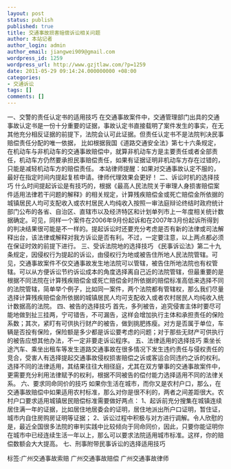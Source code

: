 ```yaml
---
layout: post
status: publish
published: true
title: 交通事故损害赔偿诉讼相关问题
author: 本站记者
author_login: admin
author_email: jiangwei909@gmail.com
wordpress_id: 1259
wordpress_url: http://www.gzjtlaw.com/?p=1259
date: 2011-05-29 09:14:24.000000000 +08:00
categories:
- 交通诉讼
tags: []
comments: []
---
```

一、交警的责任认定书的适用技巧  在交通事故案件中，交通管理部门出具的交通事故认定书是一份十分重要的证据，事故认定书直接载明了案件发生的事实，在无其他充分相反证据的前提下，法院会认可此证据。但责任认定书不是法院判决民事赔偿责任分配的唯一依据，  比如根据我国《道路交通安全法》第七十六条规定，在机动车与非机动车的交通事故赔偿中，就算非机动车方是主要责任或者全部责任，机动车方仍然要承担民事赔偿责任，如果有证据证明非机动车方存在过错的，只能是减轻机动车方的赔偿责任。  本站律师提醒：如果对交通事故认定不服的，最好在指定时间内提起复核申请。律师代理效果会更好！ 二、诉讼时机的选择技巧  什么时间提起诉讼是有技巧的，根据《最高人民法院关于审理人身损害赔偿案件适用法律若干问题的解释》的相关规定，计算残疾赔偿金或死亡赔偿金所依据的城镇居民人均可支配收入或农村居民人均纯收入按照一审法庭辩论终结时政府统计部门公布的各省、自治区、直辖市以及经济特区和计划单列市上一年度相关统计数据确定。可见，同样一个案件在2006年9月份起诉和在2007年3月份起诉所得到的判决结果很可能是不一样的。提起诉讼时还要充分考虑是否有新的法律或司法解释出台，该法律或解释对我方诉讼是否有利。不过，一定要注意，以上两点都必须在保证时效的前提下进行。  三、受诉法院地的选择技巧  《民事诉讼法》第二十九条规定，因侵权行为提起的诉讼，由侵权行为地或被告住所地人民法院管辖。可见，交通事故案件不仅交通事故发生地法院可以管辖，被告住所地法院也有权管辖。可以从方便诉讼节约诉讼成本的角度选择离自己近的法院管辖，但最重要的是根据不同法院在计算残疾赔偿金或死亡赔偿金时所依据的赔偿标准高低来选择不同的法院管辖，简单举个例子，比如同一案件，两个法院都有管辖权，那么我们尽量选择计算残疾赔偿金所依据的城镇居民人均可支配收入或者农村居民人均纯收入统计数据高的法院。 四、被告的选择技巧  首先，多列被告，追究侵害主体时要尽可能地做到扯三挂两，宁可错告，不可漏告，这样会增加执行主体和承担责任的保险系数；其次，紧盯有可供执行财产的被告，做到挑肥拣瘦。对方是否属于单位，车辆是否投有保险，保险额是多少都是诉讼要考虑的问题；对于那些无财产可供执行的被告应想其他办法，不一定非要走诉讼程序。 五、法律适用的选择技巧  乘坐长途汽车、乘坐出租车等发生道路交通事故在很多情况下发生违约责任与侵权责任的竞合，受害人有选择提起交通事故侵权损害赔偿之诉或客运合同违约之诉的权利。选择不同的法律适用，其结果往往大相径庭，尤其在双方肇事的交通事故案件中，更需要充分利用法律赋予的权利，根据不同被告的偿付能力选择适用不同的法律关系。 六、要求同命同价的技巧  如果你生活在城市，而你又是农村户口，那么，在交通事故赔偿中如果适用农村标准，那么对你是很不利的，两者之间差距很大。农村户口要求适用城镇居民赔偿标准需要做好两点： 1、起诉前充分搜集在城镇连续居住满一年的证据，比如居住地居委会的证明，居住地派出所户口证明，暂住证，城市内自住房购房证明等证据； 2、诉讼过程中积极与对方进行调解。令人欣慰的是，最近全国很多法院的审判实践中比较倾向于同命同价，因此，只要你能证明你在城市中已经连续生活一年以上，那么可以要求法院适用城市标准。这样，你的赔偿数额会大大提高。 七、刑事附带民事诉讼的选择适用技巧 标签:广州交通事故索赔 广州交通事故赔偿 广州交通事故律师
